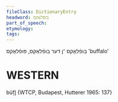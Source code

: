 ```yaml
---
fileClass: DictionaryEntry
headword: בופֿלאָקס
part_of_speech: 
etymology: 
tags: 
---
```

בופֿלאָקס
־ן
דער
בופֿלאַקס, פּופֿלאָקס
'buffalo'

WESTERN
========

büf̣l̥ {WTCP, Budapest, Hutterer 1965: 137}
